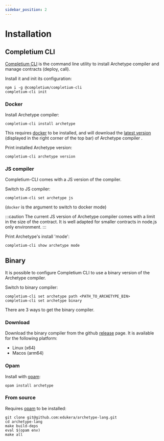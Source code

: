 ```yaml
---
sidebar_position: 2
---
```


# Installation

## Completium CLI

[Completium CLI](https://www.npmjs.com/package/@completium/completium-cli) is the command line utility to install Archetype compiler and manage contracts (deploy, call).

Install it and init its configuration:
```
npm i -g @completium/completium-cli
completium-cli init
```

### Docker

Install Archetype compiler:
```
completium-cli install archetype
```

This requires [docker](https://www.docker.com/products/docker-desktop/) to be installed, and will download the [latest version](https://hub.docker.com/r/completium/archetype) (displayed in the right corner of the top bar) of Archetype compiler .

Print installed Archetype version:
```
completium-cli archetype version
```

### JS compiler

Completium-CLI comes with a JS version of the compiler.

Switch to JS compiler:
```
completium-cli set archetype js
```
(`docker` is the argument to switch to docker mode)

:::caution
The current JS version of Archetype compiler comes with a limit in the size of the contract. It is well adapted for smaller contracts in node.js only environment.
:::

Print Archetype's install 'mode':
```bash
completium-cli show archetype mode
```

## Binary

It is possible to configure Completium CLI to use a binary version of the Archetype compiler.

Switch to binary compiler:
```
completium-cli set archetype path <PATH_TO_ARCHETYPE_BIN>
completium-cli set archetype binary
```

There are 3 ways to get the binary compiler.

### Download

Download the binary compiler from the github [release](https://github.com/edukera/archetype-lang/releases/latest) page. It is available for the following platform:
* Linux (x64)
* Macos (arm64)

### Opam

Install with [opam](https://opam.ocaml.org/):
```
opam install archetype
```

### From source

Requires [opam](https://opam.ocaml.org/) to be installed:

```
git clone git@github.com:edukera/archetype-lang.git
cd archetype-lang
make build-deps
eval $(opam env)
make all
```

